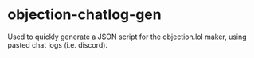 # objection-chatlog-gen
Used to quickly generate a JSON script for the objection.lol maker, using pasted chat logs (i.e. discord).
